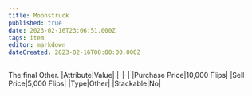 ```yaml
---
title: Moonstruck
published: true
date: 2023-02-16T23:06:51.000Z
tags: item
editor: markdown
dateCreated: 2023-02-16T00:00:00.000Z
---
```


The final Other.
|Attribute|Value|
|-|-|
|Purchase Price|10,000 Flips|
|Sell Price|5,000 Flips|
|Type|Other|
|Stackable|No|

